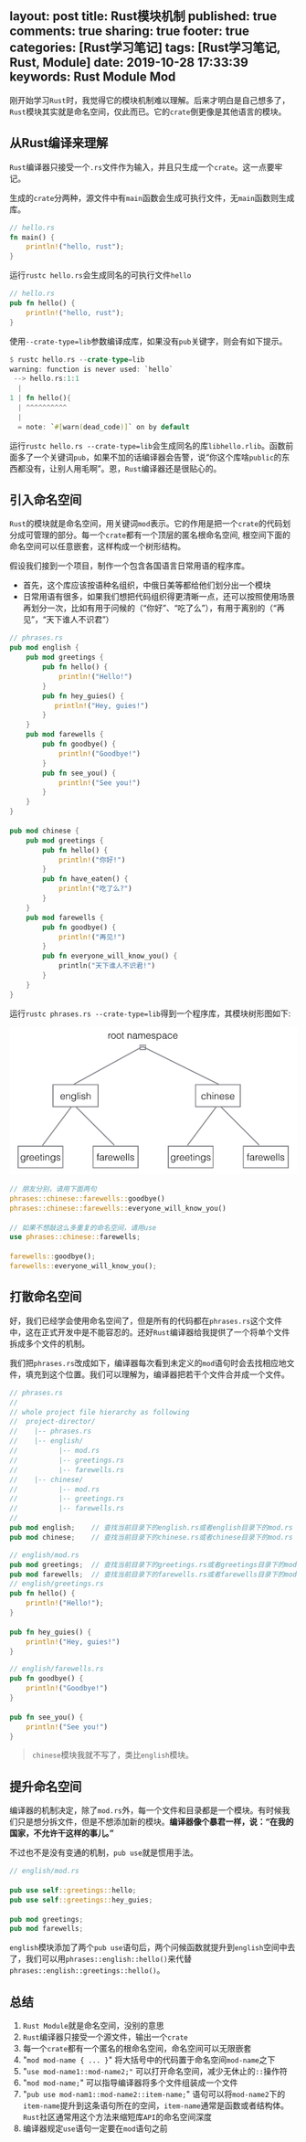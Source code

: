 layout: post
title: Rust模块机制
published: true
comments: true
sharing: true
footer: true
categories: [Rust学习笔记]
tags: [Rust学习笔记, Rust, Module]
date: 2019-10-28 17:33:39
keywords: Rust Module Mod
---

刚开始学习`Rust`时，我觉得它的模块机制难以理解。后来才明白是自己想多了，`Rust`模块其实就是命名空间，仅此而已。它的`crate`倒更像是其他语言的模块。

## 从Rust编译来理解

`Rust`编译器只接受一个`.rs`文件作为输入，并且只生成一个`crate`。这一点要牢记。

生成的`crate`分两种，源文件中有`main`函数会生成可执行文件，无`main`函数则生成库。

```rust
// hello.rs
fn main() {
    println!("hello, rust");
}
```

运行`rustc hello.rs`会生成同名的可执行文件`hello`

```rust
// hello.rs
pub fn hello() {
    println!("hello, rust");
}
```

使用`--crate-type=lib`参数编译成库，如果没有`pub`关键字，则会有如下提示。

```rust
$ rustc hello.rs --crate-type=lib
warning: function is never used: `hello`
 --> hello.rs:1:1
  |
1 | fn hello(){
  | ^^^^^^^^^^
  |
  = note: `#[warn(dead_code)]` on by default
```

运行`rustc hello.rs --crate-type=lib`会生成同名的库`libhello.rlib`。函数前面多了一个关键词`pub`，如果不加的话编译器会告警，说“你这个库啥`public`的东西都没有，让别人用毛啊”。恩，`Rust`编译器还是很贴心的。

## 引入命名空间

`Rust`的模块就是命名空间，用关键词`mod`表示。它的作用是把一个`crate`的代码划分成可管理的部分。每一个`crate`都有一个顶层的匿名根命名空间, 根空间下面的命名空间可以任意嵌套，这样构成一个树形结构。

假设我们接到一个项目，制作一个包含各国语言日常用语的程序库。

- 首先，这个库应该按语种名组织，中俄日美等都给他们划分出一个模块
- 日常用语有很多，如果我们想把代码组织得更清晰一点，还可以按照使用场景再划分一次，比如有用于问候的（“你好”、“吃了么”），有用于离别的（“再见”，“天下谁人不识君”）

```rust
// phrases.rs
pub mod english {
    pub mod greetings {
        pub fn hello() {
            println!("Hello!")
        }
        pub fn hey_guies() {
           println!("Hey, guies!")
        }
    }
    pub mod farewells {
        pub fn goodbye() {
            println!("Goodbye!")
        }
        pub fn see_you() {
            println!("See you!")
        }
    }
}

pub mod chinese {
    pub mod greetings {
        pub fn hello() {
            println!("你好!")
        }
        pub fn have_eaten() {
            println!("吃了么?")
        }
    }
    pub mod farewells {
        pub fn goodbye() {
            println!("再见!")
        }
        pub fn everyone_will_know_you() {
            println("天下谁人不识君!")
        }
    }
}
```

运行`rustc phrases.rs --crate-type=lib`得到一个程序库，其模块树形图如下:

![模块图像树](/images/blog/rust-mod/rust-mod-tree.png)

```rust
// 朋友分别，请用下面两句
phrases::chinese::farewells::goodbye()
phrases::chinese::farewells::everyone_will_know_you()

// 如果不想敲这么多重复的命名空间，请用use
use phrases::chinese::farewells;

farewells::goodbye();
farewells::everyone_will_know_you();
```

## 打散命名空间

好，我们已经学会使用命名空间了，但是所有的代码都在`phrases.rs`这个文件中，这在正式开发中是不能容忍的。还好`Rust`编译器给我提供了一个将单个文件拆成多个文件的机制。

我们把`phrases.rs`改成如下，编译器每次看到未定义的`mod`语句时会去找相应地文件，填充到这个位置。我们可以理解为，编译器把若干个文件合并成一个文件。

```rust
// phrases.rs
//
// whole project file hierarchy as following
//  project-director/
//    |-- phrases.rs
//    |-- english/
//          |-- mod.rs
//          |-- greetings.rs
//          |-- farewells.rs
//    |-- chinese/
//          |-- mod.rs
//          |-- greetings.rs
//          |-- farewells.rs
//
pub mod english;    // 查找当前目录下的english.rs或者english目录下的mod.rs
pub mod chinese;    // 查找当前目录下的chinese.rs或者chinese目录下的mod.rs
```

```rust
// english/mod.rs
pub mod greetings;  // 查找当前目录下的greetings.rs或者greetings目录下的mod.rs
pub mod farewells;  // 查找当前目录下的farewells.rs或者farewells目录下的mod.rs
// english/greetings.rs
pub fn hello() {
    println!("Hello!");
}

pub fn hey_guies() {
    println!("Hey, guies!")
}
```

```rust
// english/farewells.rs
pub fn goodbye() {
    println!("Goodbye!")
}

pub fn see_you() {
    println!("See you!")
}
```

> `chinese`模块我就不写了，类比`english`模块。

## 提升命名空间

编译器的机制决定，除了`mod.rs`外，每一个文件和目录都是一个模块。有时候我们只是想分拆文件，但是不想添加新的模块。**编译器像个暴君一样，说：“在我的国家，不允许干这样的事儿。”**

不过也不是没有变通的机制，`pub use`就是惯用手法。

```rust
// english/mod.rs

pub use self::greetings::hello;
pub use self::greetings::hey_guies;

pub mod greetings;
pub mod farewells;
```

`english`模块添加了两个`pub use`语句后，两个问候函数就提升到`english`空间中去了，我们可以用`phrases::english::hello()`来代替`phrases::english::greetings::hello()`。

## 总结

1. `Rust Module`就是命名空间，没别的意思
1. `Rust`编译器只接受一个源文件，输出一个`crate`
2. 每一个`crate`都有一个匿名的根命名空间，命名空间可以无限嵌套
3. "`mod mod-name { ... }`" 将大括号中的代码置于命名空间`mod-name`之下
4. "`use mod-name1::mod-name2;"` 可以打开命名空间，减少无休止的`::`操作符
5. "`mod mod-name;`" 可以指导编译器将多个文件组装成一个文件
6. "`pub use mod-nam1::mod-name2::item-name;`" 语句可以将`mod-name2`下的`item-name`提升到这条语句所在的空间，`item-name`通常是函数或者结构体。`Rust`社区通常用这个方法来缩短库`API`的命名空间深度
7. 编译器规定`use`语句一定要在`mod`语句之前
